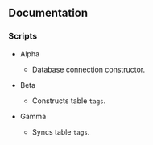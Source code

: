 ## Documentation

### Scripts
* Alpha
  * Database connection constructor.
  
* Beta
  * Constructs table `tags`.
 
* Gamma
  * Syncs table `tags`.
